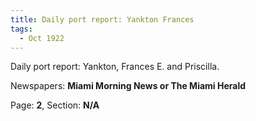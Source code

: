 ```yaml
---  
title: Daily port report: Yankton Frances  
tags:  
  - Oct 1922  
---  
```

  
Daily port report: Yankton, Frances E. and Priscilla.  
  
Newspapers: **Miami Morning News or The Miami Herald**  
  
Page: **2**, Section: **N/A** 
